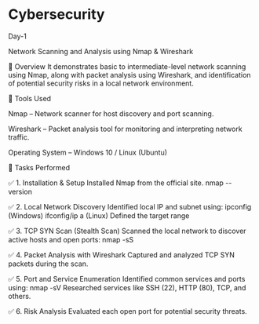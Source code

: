 # Cybersecurity
Day-1


Network Scanning and Analysis using Nmap & Wireshark

📌 Overview
It demonstrates basic to intermediate-level network scanning using Nmap, along with packet analysis using Wireshark, and identification of potential security risks in a local network environment.

🔧 Tools Used

Nmap – Network scanner for host discovery and port scanning.

Wireshark – Packet analysis tool for monitoring and interpreting network traffic.

Operating System – Windows 10 / Linux (Ubuntu)

📂 Tasks Performed

✅ 1. Installation & Setup
Installed Nmap from the official site.
nmap --version

✅ 2. Local Network Discovery
Identified local IP and subnet using:
ipconfig   (Windows)
ifconfig/ip a   (Linux)
Defined the target range

✅ 3. TCP SYN Scan (Stealth Scan)
Scanned the local network to discover active hosts and open ports:
nmap -sS <target-ip>

✅ 4. Packet Analysis with Wireshark
Captured and analyzed TCP SYN packets during the scan.

✅ 5. Port and Service Enumeration
Identified common services and ports using:
nmap -sV <target-ip>
Researched services like SSH (22), HTTP (80), TCP, and others.

✅ 6. Risk Analysis
Evaluated each open port for potential security threats.






